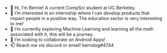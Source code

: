 - 👋 Hi, I’m Bernie! A current CompSci student at UC Berkeley.
- 👀 I’m interested in an internship where I can develop products that impact people in a positive way. The education sector is very interesting to me!
- 🌱 I’m currently exploring Machine Learning and learning all the math associated with it, this will be a journey. 
- 💞️ I’m looking to collaborate on Android Apps!
- 📫 Reach me via discord or email! berndog#4744

<!---
EducatedBernie/EducatedBernie is a ✨ special ✨ repository because its `README.md` (this file) appears on your GitHub profile.
You can click the Preview link to take a look at your changes.
--->

